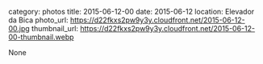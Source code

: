 category: photos 
title: 2015-06-12-00
date: 2015-06-12
location: Elevador da Bica
photo_url: https://d22fkxs2pw9y3y.cloudfront.net/2015-06-12-00.jpg
thumbnail_url: https://d22fkxs2pw9y3y.cloudfront.net/2015-06-12-00-thumbnail.webp

None
